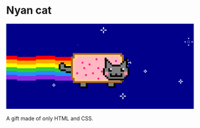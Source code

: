 # Nyan cat

<p align="center">
 <img src="/image.png" width="720">
</p>

A gift made of only HTML and CSS.
